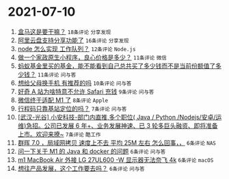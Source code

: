 # 2021-07-10

1. [盒马这是要干嘛？](https://www.v2ex.com/t/788685) `18条评论` `分享发现`
1. [阿里云盘支持分享功能了](https://www.v2ex.com/t/788653) `16条评论` `分享发现`
1. [node 怎么实现 工作队列？](https://www.v2ex.com/t/788690) `12条评论` `Node.js`
1. [做一个家政原生小程序，良心价格是多少？](https://www.v2ex.com/t/788680) `11条评论` `微信`
1. [蚂蚁基金里买的基金，能不能看到自己总共买了多少钱而不是当前份额值了多少钱？](https://www.v2ex.com/t/788655) `11条评论` `问与答`
1. [想给父母换手机 有推荐的吗](https://www.v2ex.com/t/788656) `10条评论` `问与答`
1. [好奇 A 站为啥特意不允许 Safari 充钱](https://www.v2ex.com/t/788657) `9条评论` `问与答`
1. [微信终于适配 M1 了](https://www.v2ex.com/t/788659) `8条评论` `Apple`
1. [行程码只靠基站定位的吗？](https://www.v2ex.com/t/788666) `7条评论` `问与答`
1. [[武汉-光谷] 小安科技-部门内直推,多个职位( Java / Python /Nodejs/安卓/运维)急招。公司已发展 6 年+、业务发展神速、已 3 轮多巨头融资、即将准备上市。欢迎来撩~](https://www.v2ex.com/t/788665) `7条评论` `酷工作`
1. [群晖 7.0 ，局域网拷贝 速度上不去 平均 25M 左右 怎么回事，，](https://www.v2ex.com/t/788700) `6条评论` `NAS`
1. [问一下关于 M1 的 Java 和 docker 的问题](https://www.v2ex.com/t/788688) `6条评论` `问与答`
1. [m1 MacBook Air 外接 LG 27UL600 -W 显示器无法奈飞 4k](https://www.v2ex.com/t/788669) `6条评论` `macOS`
1. [想往产品发展，这个工作要去吗？](https://www.v2ex.com/t/788664) `6条评论` `问与答`
